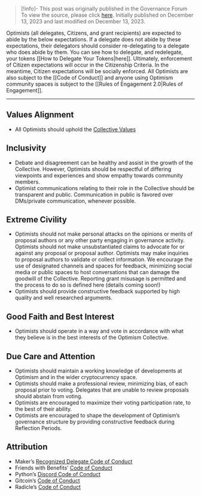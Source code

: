 > [!info]- This post was originally published in the Governance Forum
> To view the source, please click [here](https://gov.optimism.io/t/optimist-expectations/7241). Initially published on December 13, 2023 and last modified on December 13, 2023.

<span class="notvisible"></span>
Optimists (all delegates, Citizens, and grant recipients) are expected to abide by the below expectations. If a delegate does not abide by these expectations, their delegators should consider re-delegating to a delegate who does abide by them. You can see how to delegate, and redelegate, your tokens [[How to Delegate Your Tokens|here]]. Ultimately, enforcement of Citizen expectations will occur in the Citizenship Criteria. In the meantime, Citizen expectations will be socially enforced. All Optimists are also subject to the [[Code of Conduct]] and anyone using Optimism community spaces is subject to the [[Rules of Engagement 2.0|Rules of Engagement]].

---

## **Values Alignment**

- All Optimists should uphold the [Collective Values](https://gov.optimism.io/t/collective-values-request-for-token-house-feedback/6985)

## **Inclusivity**

- Debate and disagreement can be healthy and assist in the growth of the Collective. However, Optimists should be respectful of differing viewpoints and experiences and show empathy towards community members.
- Optimist communications relating to their role in the Collective should be transparent and public. Communication in public is favored over DMs/private communication, whenever possible.

## **Extreme Civility**

- Optimists should not make personal attacks on the opinions or merits of proposal authors or any other party engaging in governance activity. Optimists should not make unsubstantiated claims to advocate for or against any proposal or proposal author. Optimists may make inquiries to proposal authors to validate or collect information. We encourage the use of designated channels and spaces for feedback, minimizing social media or public spaces to host conversations that can damage the goodwill of the Collective. Reporting grant misusage is permitted and the process to do so is defined here (details coming soon!)
- Optimists should provide constructive feedback supported by high quality and well researched arguments.

## **Good Faith and Best Interest**

- Optimists should operate in a way and vote in accordance with what they believe is in the best interests of the Optimism Collective.

## **Due Care and Attention**

- Optimists should maintain a working knowledge of developments at Optimism and in the wider cryptocurrency space.
- Optimists should make a professional review, minimizing bias, of each proposal prior to voting. Delegates that are unable to review proposals should abstain from voting.
- Optimists are encouraged to maximize their voting participation rate, to the best of their ability.
- Optimists are encouraged to shape the development of Optimism’s governance structure by providing constructive feedback during Reflection Periods.

## Attribution

- Maker’s [Recognized Delegate Code of Conduct](https://forum.makerdao.com/t/recognised-delegate-code-of-conduct/9384)
- Friends with Benefits’ [Code of Conduct](https://github.com/friends-with-benefits/codeofconduct/blob/main/code.md)
- Python’s [Discord Code of Conduct](https://pythondiscord.com/pages/code-of-conduct/)
- Gitcoin’s [Code of Conduct](https://support.gitcoin.co/gitcoin-knowledge-base/gitcoin-policy/code-of-conduct)
- Radicle’s [Code of Conduct](https://radicle.community/t/updating-our-code-of-conduct/2667)